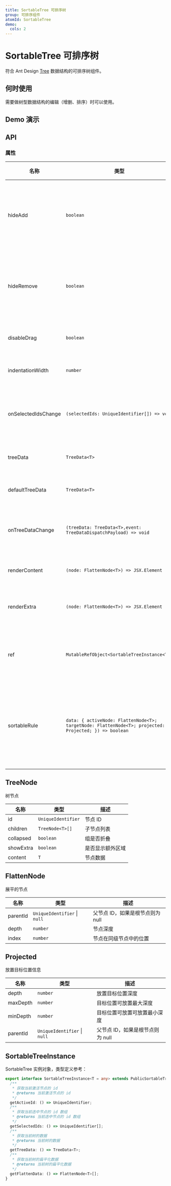 ```yaml
---
title: SortableTree 可排序树
group: 可排序组件
atomId: SortableTree
demo:
  cols: 2
---
```


# SortableTree 可排序树

符合 Ant Design [Tree](https://ant.design/components/tree) 数据结构的可排序树组件。

## 何时使用

需要做树型数据结构的编辑（增删、排序）时可以使用。

## Demo 演示

###

<code src="./demos/default.tsx" ></code> <code src="./demos/controlled.tsx" ></code>

<code src="./demos/renderContent.tsx" ></code> <code src="./demos/disableDrag.tsx" ></code> <code src="./demos/sortableRule.tsx" ></code>

## API

### 属性

| 名称                | 类型                                                                                                  | 描述                   |
| ------------------- | ----------------------------------------------------------------------------------------------------- | ---------------------- |
| hideAdd             | `boolean`                                                                                             | 隐藏默认的添加按钮     |
| hideRemove          | `boolean`                                                                                             | 隐藏默认的删除按钮     |
| disableDrag         | `boolean`                                                                                             | 禁用拖拽               |
| indentationWidth    | `number`                                                                                              | 缩进宽度               |
| onSelectedIdsChange | `(selectedIds: UniqueIdentifier[]) => void`                                                           | 选中 ID 变更回调       |
| treeData            | `TreeData<T>`                                                                                         | 树的数据               |
| defaultTreeData     | `TreeData<T>`                                                                                         | 默认数据               |
| onTreeDataChange    | `(treeData: TreeData<T>,event: TreeDataDispatchPayload) => void`                                      | 数据变更回调           |
| renderContent       | `(node: FlattenNode<T>) => JSX.Element`                                                               | 渲染内容               |
| renderExtra         | `(node: FlattenNode<T>) => JSX.Element`                                                               | 渲染额外项             |
| ref                 | `MutableRefObject<SortableTreeInstance<T>>`                                                           | 对外部暴露方法         |
| sortableRule        | `data: { activeNode: FlattenNode<T>; targetNode: FlattenNode<T>; projected: Projected; }) => boolean` | 控制拖动排序的规则函数 |

## TreeNode

树节点

| 名称      | 类型               | 描述             |
| --------- | ------------------ | ---------------- |
| id        | `UniqueIdentifier` | 节点 ID          |
| children  | `TreeNode<T>[]`    | 子节点列表       |
| collapsed | `boolean`          | 组是否折叠       |
| showExtra | `boolean`          | 是否显示额外区域 |
| content   | `T`                | 节点数据         |

## FlattenNode

展平的节点

| 名称     | 类型                         | 描述                             |
| -------- | ---------------------------- | -------------------------------- |
| parentId | `UniqueIdentifier` \| `null` | 父节点 ID，如果是根节点则为 null |
| depth    | `number`                     | 节点深度                         |
| index    | `number`                     | 节点在同级节点中的位置           |

## Projected

放置目标位置信息

| 名称     | 类型                         | 描述                             |
| -------- | ---------------------------- | -------------------------------- |
| depth    | `number`                     | 放置目标位置深度                 |
| maxDepth | `number`                     | 目标位置可放置最大深度           |
| minDepth | `number`                     | 目标位置可放置可放置最小深度     |
| parentId | `UniqueIdentifier` \| `null` | 父节点 ID，如果是根节点则为 null |

## SortableTreeInstance

SortableTree 实例对象，类型定义参考：

```typescript
export interface SortableTreeInstance<T = any> extends PublicSortableTreeStore {
  /**
   * 获取当前激活节点的 id
   * @returns 当前激活节点的 id
   */
  getActiveId: () => UniqueIdentifier;
  /**
   * 获取当前选中节点的 id 数组
   * @returns 当前选中节点的 id 数组
   */
  getSelectedIds: () => UniqueIdentifier[];
  /**
   * 获取当前树的数据
   * @returns 当前树的数据
   */
  getTreeData: () => TreeData<T>;
  /**
   * 获取当前树的扁平化数据
   * @returns 当前树的扁平化数据
   */
  getFlattenData: () => FlattenNode<T>[];
}
```
